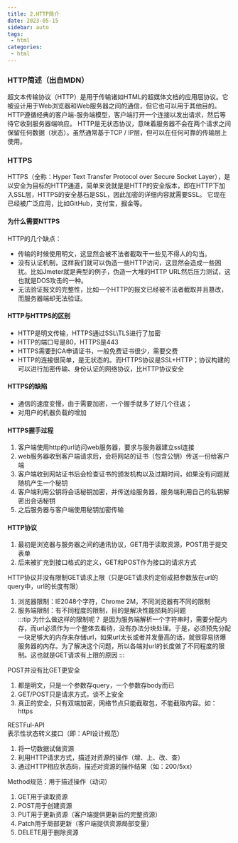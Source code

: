 ```yaml
---
title: 2.HTTP简介
date: 2023-05-15
sidebar: auto
tags:
 - html
categories:
 - html
---
```


### HTTP简述（出自MDN）
超文本传输协议（HTTP）是用于传输诸如HTML的超媒体文档的应用层协议。它被设计用于Web浏览器和Web服务器之间的通信，但它也可以用于其他目的。 HTTP遵循经典的客户端-服务端模型，客户端打开一个连接以发出请求，然后等待它收到服务器端响应。 HTTP是无状态协议，意味着服务器不会在两个请求之间保留任何数据（状态）。虽然通常基于TCP / IP层，但可以在任何可靠的传输层上使用。

### HTTPS
HTTPS（全称：Hyper Text Transfer Protocol over Secure Socket Layer），是以安全为目标的HTTP通道，简单来说就是是HTTP的安全版本，即在HTTP下加入SSL层，HTTPS的安全基石是SSL，因此加密的详细内容就需要SSL。 它现在已经被广泛应用，比如GitHub，支付宝，掘金等。

#### 为什么需要NTTPS
HTTP的几个缺点：
- 传输的时候使用明文，这显然会被不法者截取干一些见不得人的勾当。
- 没有认证机制，这样我们就可以伪造一些HTTP访问，这显然会造成一些困扰。比如Jmeter就是典型的例子，伪造一大堆的HTTP URL然后压力测试，这也就是DOS攻击的一种。
- 无法验证报文的完整性，比如一个HTTP的报文已经被不法者截取并且篡改，而服务器端却无法验证。

#### HTTP与HTTPS的区别
- HTTP是明文传输，HTTPS通过SSL\TLS进行了加密
- HTTP的端口号是80，HTTPS是443
- HTTPS需要到CA申请证书，一般免费证书很少，需要交费
- HTTP的连接很简单，是无状态的。而HTTPS协议是SSL+HTTP；协议构建的可以进行加密传输、身份认证的网络协议，比HTTP协议安全

#### HTTPS的缺陷
- 通信的速度变慢，由于需要加密，一个握手就多了好几个往返；
- 对用户的机器负载的增加

#### HTTPS握手过程
1. 客户端使用http的url访问web服务器，要求与服务器建立ssl连接
2. web服务器收到客户端请求后，会将网站的证书（包含公钥）传送一份给客户端
3. 客户端收到网站证书后会检查证书的颁发机构以及过期时间，如果没有问题就随机产生一个秘钥
4. 客户端利用公钥将会话秘钥加密，并传送给服务器，服务端利用自己的私钥解密出会话秘钥
5. 之后服务器与客户端使用秘钥加密传输

#### HTTP协议
1. 最初是浏览器与服务器之间的通讯协议，GET用于读取资源，POST用于提交表单
2. 后来被扩充到接口格式的定义，GET和POST作为接口的请求方式<br />

HTTP协议并没有限制GET请求上限（只是GET请求约定俗成把参数放在url的query中，url的长度有限）<br />
1. 浏览器限制：IE2048个字符，Chrome 2M，不同浏览器有不同的限制
2. 服务端限制：有不同程度的限制，目的是解决性能损耗的问题<br />
:::tip
为什么做这样的限制呢？
是因为服务端解析一个字符串时，需要分配内存，而url必须作为一个整体去看待，没有办法分块处理。于是，必须预先分配一块足够大的内存来存储url，如果url太长或者并发量高的话，就很容易挤爆服务器的内存。为了解决这个问题，所以各端对url的长度做了不同程度的限制。这也就是GET请求有上限的原因
:::

POST并没有比GET更安全<br />
1. 都是明文，只是一个参数存query，一个参数存body而已
2. GET/POST只是请求方式，谈不上安全
3. 真正的安全，只有双端加密，网络节点只能截取包，不能截取内容。如：https<br />

RESTFul-API<br />
表示性状态转义接口（即：API设计规范）<br />
1. 将一切数据试做资源
2. 利用HTTP请求方式，描述对资源的操作（增、上、改、查）
3. 通过HTTP相应状态码，描述对资源的操作结果（如：200/5xx）<br />

Method规范：用于描述操作（动词）
1. GET用于读取资源
2. POST用于创建资源
3. PUT用于更新资源（客户端提供更新后的完整资源）
4. Patch用于局部更新（客户端提供资源局部变量）
5. DELETE用于删除资源


